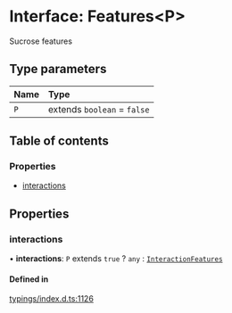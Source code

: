# Interface: Features<P\>

Sucrose features

## Type parameters

| Name | Type |
| :------ | :------ |
| `P` | extends `boolean` = ``false`` |

## Table of contents

### Properties

- [interactions](../wiki/Features#interactions)

## Properties

### interactions

• **interactions**: `P` extends ``true`` ? `any` : [`InteractionFeatures`](../wiki/InteractionFeatures)

#### Defined in

[typings/index.d.ts:1126](https://github.com/Natto-PKP/discord-sucrose/blob/9e8624c/typings/index.d.ts#L1126)
